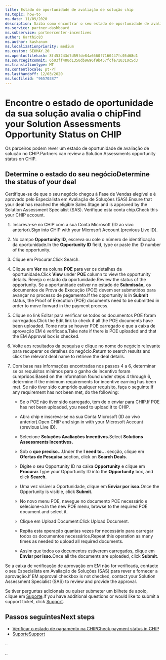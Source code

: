 ```yaml
---
title: Estado de oportunidade de avaliação de solução chip
ms.topic: how-to
ms.date: 11/09/2020
description: Saiba como encontrar o seu estado de oportunidade de avaliação de solução na Plataforma de Incentivos do Canal (CHIP).
ms.service: partner-dashboard
ms.subservice: partnercenter-incentives
author: Karthic83
ms.author: kashanum
ms.localizationpriority: medium
ms.custom: SEOMAY.20
ms.openlocfilehash: 8f453243d7d59fde84a6660f7160447fc05d68d1
ms.sourcegitcommit: 6b03ff400d1350db9696f9b457fcfe710310c5d3
ms.translationtype: MT
ms.contentlocale: pt-PT
ms.lasthandoff: 12/03/2020
ms.locfileid: "96570387"
---
```

# <a name="find-your-solution-assessments-opportunity-status-on-chip"></a><span data-ttu-id="6f1da-103">Encontre o estado de oportunidade da sua solução avalia o chip</span><span class="sxs-lookup"><span data-stu-id="6f1da-103">Find your Solution Assessments Opportunity Status on CHIP</span></span>

<span data-ttu-id="6f1da-104">Os parceiros podem rever um estado de oportunidade de avaliação de solução no CHIP.</span><span class="sxs-lookup"><span data-stu-id="6f1da-104">Partners can review a Solution Assessments opportunity status on CHIP.</span></span>

## <a name="determine-the-status-of-your-deal"></a><span data-ttu-id="6f1da-105">Determine o estado do seu negócio</span><span class="sxs-lookup"><span data-stu-id="6f1da-105">Determine the status of your deal</span></span>

<span data-ttu-id="6f1da-106">Certifique-se de que o seu negócio chegou à Fase de Vendas elegível e é aprovado pelo Especialista em Avaliação de Soluções (SAS).</span><span class="sxs-lookup"><span data-stu-id="6f1da-106">Ensure that your deal has reached the eligible Sales Stage and is approved by the Solution Assessment Specialist (SAS).</span></span> <span data-ttu-id="6f1da-107">Verifique esta conta chip.</span><span class="sxs-lookup"><span data-stu-id="6f1da-107">Check this your CHIP account.</span></span>

1. <span data-ttu-id="6f1da-108">Inscreva-se no CHIP com a sua Conta Microsoft (ID ao vivo anterior).</span><span class="sxs-lookup"><span data-stu-id="6f1da-108">Sign into CHIP with your Microsoft Account (previous Live ID).</span></span>
1. <span data-ttu-id="6f1da-109">No campo **Opportunity ID,** escreva ou cole o número de identificação da oportunidade.</span><span class="sxs-lookup"><span data-stu-id="6f1da-109">In the **Opportunity ID** field, type or paste the ID number of the opportunity.</span></span>
3. <span data-ttu-id="6f1da-110">Clique em Procurar.</span><span class="sxs-lookup"><span data-stu-id="6f1da-110">Click Search.</span></span>

1. <span data-ttu-id="6f1da-111">Clique em **Ver** na coluna **POE** para ver os detalhes da oportunidade.</span><span class="sxs-lookup"><span data-stu-id="6f1da-111">Click **View** under **POE** column to view the opportunity details.</span></span> <span data-ttu-id="6f1da-112">Reveja o estado da oportunidade.</span><span class="sxs-lookup"><span data-stu-id="6f1da-112">Review the status of the opportunity.</span></span> <span data-ttu-id="6f1da-113">Se a oportunidade estiver no estado de **Submissão,** os documentos de Prova de Execução (POE) devem ser submetidos para avançar no processo de pagamento.</span><span class="sxs-lookup"><span data-stu-id="6f1da-113">If the opportunity is in **Submit** status, the Proof of Execution (POE) documents need to be submitted in order to move forward in the payment process.</span></span>
 
1. <span data-ttu-id="6f1da-114">Clique no link Editar para verificar se todos os documentos POE foram carregados.</span><span class="sxs-lookup"><span data-stu-id="6f1da-114">Click the Edit link to check if all the POE documents have been uploaded.</span></span> <span data-ttu-id="6f1da-115">Tome nota se houver POE carregado e que a caixa de aprovação EM é verificada.</span><span class="sxs-lookup"><span data-stu-id="6f1da-115">Take note if there is POE uploaded and that the EM Approval box is checked.</span></span>
 
1. <span data-ttu-id="6f1da-116">Volte aos resultados da pesquisa e clique no nome do negócio relevante para recuperar os detalhes do negócio.</span><span class="sxs-lookup"><span data-stu-id="6f1da-116">Return to search results and click the relevant deal name to retrieve the deal details.</span></span> 

1. <span data-ttu-id="6f1da-117">Com base nas informações encontradas nos passos 4 a 6, determinar se os requisitos mínimos para o ganho de incentivo foram cumpridos.</span><span class="sxs-lookup"><span data-stu-id="6f1da-117">Based on the information found under steps 4 through 6, determine if the minimum requirements for incentive earning has been met.</span></span> <span data-ttu-id="6f1da-118">Se não tiver sido cumprido qualquer requisito, faça o seguinte:</span><span class="sxs-lookup"><span data-stu-id="6f1da-118">If any requirement has not been met, do the following:</span></span>
 
     - <span data-ttu-id="6f1da-119">Se o POE não tiver sido carregado, tem de o enviar para CHIP.</span><span class="sxs-lookup"><span data-stu-id="6f1da-119">If POE has not been uploaded, you need to upload it to CHIP.</span></span>
 
     - <span data-ttu-id="6f1da-120">Abra chip e inscreva-se na sua Conta Microsoft (ID ao vivo anterior).</span><span class="sxs-lookup"><span data-stu-id="6f1da-120">Open CHIP and sign in with your Microsoft Account (previous Live ID).</span></span>
 
     - <span data-ttu-id="6f1da-121">Selecione **Soluções Avaliações Incentivos.**</span><span class="sxs-lookup"><span data-stu-id="6f1da-121">Select **Solutions Assessments Incentives.**</span></span>

     - <span data-ttu-id="6f1da-122">Sob o **que preciso...**</span><span class="sxs-lookup"><span data-stu-id="6f1da-122">Under the **I need to…**</span></span> <span data-ttu-id="6f1da-123">secção, clique em **Ofertas de Pesquisa**.</span><span class="sxs-lookup"><span data-stu-id="6f1da-123">section, click on **Search Deals**.</span></span>

     - <span data-ttu-id="6f1da-124">Digite o seu Opportunity ID na caixa **Opportunity** e clique em **Procurar**.</span><span class="sxs-lookup"><span data-stu-id="6f1da-124">Type your Opportunity ID into the **Opportunity** box, and click **Search**.</span></span>

     - <span data-ttu-id="6f1da-125">Uma vez visível a Oportunidade, clique em **Enviar por isso.**</span><span class="sxs-lookup"><span data-stu-id="6f1da-125">Once the Opportunity is visible, click **Submit**.</span></span>
  
     - <span data-ttu-id="6f1da-126">No novo menu POE, navegue no documento POE necessário e selecione-o.</span><span class="sxs-lookup"><span data-stu-id="6f1da-126">In the new POE menu, browse to the required POE document and select it.</span></span>

     - <span data-ttu-id="6f1da-127">Clique em Upload Document.</span><span class="sxs-lookup"><span data-stu-id="6f1da-127">Click Upload Document.</span></span>

     - <span data-ttu-id="6f1da-128">Repita esta operação quantas vezes for necessário para carregar todos os documentos necessários.</span><span class="sxs-lookup"><span data-stu-id="6f1da-128">Repeat this operation as many times as needed to upload all required documents.</span></span>

     - <span data-ttu-id="6f1da-129">Assim que todos os documentos estiverem carregados, clique em **Enviar por isso.**</span><span class="sxs-lookup"><span data-stu-id="6f1da-129">Once all the documents are uploaded, click **Submit**.</span></span>

<span data-ttu-id="6f1da-130">Se a caixa de verificação de aprovação em EM não for verificada, contacte o seu Especialista em Avaliação de Soluções (SAS) para rever e fornecer a aprovação.</span><span class="sxs-lookup"><span data-stu-id="6f1da-130">If EM approval checkbox is not checked, contact your Solution Assessment Specialist (SAS) to review and provide the approval.</span></span>
 
<span data-ttu-id="6f1da-131">Se tiver perguntas adicionais ou quiser submeter um bilhete de apoio, clique em [Suporte](report-problems-with-partner-center.md).</span><span class="sxs-lookup"><span data-stu-id="6f1da-131">If you have additional questions or would like to submit a support ticket, click [Support](report-problems-with-partner-center.md).</span></span>

## <a name="next-steps"></a><span data-ttu-id="6f1da-132">Passos seguintes</span><span class="sxs-lookup"><span data-stu-id="6f1da-132">Next steps</span></span>

- [<span data-ttu-id="6f1da-133">Verificar o estado de pagamento na CHIP</span><span class="sxs-lookup"><span data-stu-id="6f1da-133">Check payment status in CHIP</span></span>](chip-payment-status.md)
- [<span data-ttu-id="6f1da-134">Suporte</span><span class="sxs-lookup"><span data-stu-id="6f1da-134">Support</span></span>](report-problems-with-partner-center.md)

<span data-ttu-id="6f1da-135">.</span><span class="sxs-lookup"><span data-stu-id="6f1da-135">.</span></span>




<span data-ttu-id="6f1da-136">.</span><span class="sxs-lookup"><span data-stu-id="6f1da-136">.</span></span>





